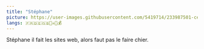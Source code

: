 ```yaml
---
title: "Stéphane"
picture: https://user-images.githubusercontent.com/5419714/233987501-ce624514-d2c4-4c81-8bd8-dbc933073085.png
langs: 🇫🇷🇩🇪🇬🇧🏴‍☠️😡💰
---
```


Stéphane il fait les sites web, alors faut pas le faire chier.